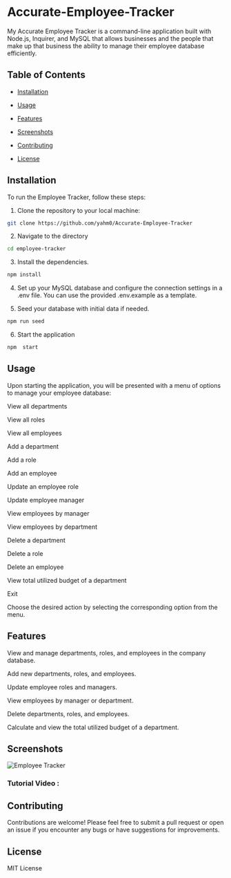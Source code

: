 # Accurate-Employee-Tracker
  

My Accurate Employee Tracker is a command-line application built with Node.js, Inquirer, and MySQL that allows businesses and the people that make up that business the ability to manage their employee database efficiently.

  

## Table of Contents

  

- [Installation](#installation)

- [Usage](#usage)

- [Features](#features)

- [Screenshots](#screenshots)

- [Contributing](#contributing)

- [License](#license)

  

## Installation

  

To run the Employee Tracker, follow these steps:

  

1. Clone the repository to your local machine:

  

```bash
git clone https://github.com/yahm0/Accurate-Employee-Tracker
```

2. Navigate to the directory

  

```bash
cd employee-tracker
```
3. Install the dependencies.
```bash
npm install
```
4. Set up your MySQL database and configure the connection settings in a .env file. You can use the provided .env.example as a template.

5. Seed your database with initial data if needed.
```bash
npm run seed
```
6. Start the application
```bash
npm  start
```
## Usage

Upon  starting  the  application,  you  will  be  presented  with  a  menu  of  options  to  manage  your  employee  database:

  

View  all  departments

View  all  roles

View  all  employees

Add  a  department

Add  a  role

Add  an  employee

Update  an  employee  role

Update  employee  manager

View  employees  by  manager

View  employees  by  department

Delete  a  department

Delete  a  role

Delete  an  employee

View  total  utilized  budget  of  a  department

Exit

Choose  the  desired  action  by  selecting  the  corresponding  option  from  the  menu.

  

## Features

View  and  manage  departments,  roles,  and  employees  in  the  company  database.

Add  new  departments,  roles,  and  employees.

Update  employee  roles  and  managers.

View  employees  by  manager  or  department.

Delete  departments,  roles,  and  employees.

Calculate  and  view  the  total  utilized  budget  of  a  department.

## Screenshots

![Employee Tracker](./assets/imgs/)
### Tutorial Video : 

## Contributing

Contributions  are  welcome!  Please  feel  free  to  submit  a  pull  request  or  open  an  issue  if  you  encounter  any  bugs  or  have  suggestions  for  improvements.

  

## License
MIT License